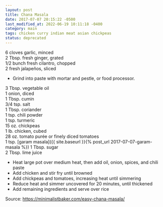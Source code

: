 ```yaml
---
layout: post
title: Chana Masala
date: 2017-07-07 20:15:22 -0500
last_modified_at: 2022-06-19 10:11:18 -0400
category: main
tags: chicken curry indian meat asian chickpeas
status: deprecated
---
```

6 cloves garlic, minced  
2 Tbsp. fresh ginger, grated  
1/2 bunch fresh cilantro, chopped  
2 fresh jalapeños, sliced  

  * Grind into paste with mortar and pestle, or food processor.

3 Tbsp. vegetable oil  
1 onion, diced  
1 Tbsp. cumin  
3/4 tsp. salt  
1 Tbsp. coriander  
1 tsp. chili powder  
1 tsp. turmeric  
15 oz. chickpeas  
1 lb. chicken, cubed  
28 oz. tomato purée or finely diced tomatoes  
1 tsp. [garam masala]({{ site.baseurl }}{% post_url 2017-07-07-garam-masala %})
1 Tbsp. sugar  
2 Tbsp. lime juice  

  * Heat large pot over medium heat, then add oil, onion, spices, and chili paste
  * Add chicken and stir fry until browned
  * Add chickpeas and tomatoes, increasing heat until simmering
  * Reduce heat and simmer uncovered for 20 minutes, until thickened
  * Add remaining ingredients and serve over rice

Source: https://minimalistbaker.com/easy-chana-masala/  
